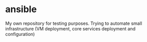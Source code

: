 # ansible
My own repository for testing purposes. Trying to automate small infrastructure (VM deployment, core services deployment and configuration)
